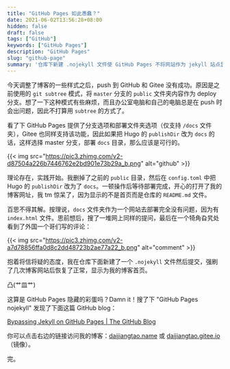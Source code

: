 ```yaml
---
title: "GitHub Pages 如此愚蠢？"
date: 2021-06-02T13:56:28+08:00
hidden: false
draft: false
tags: ["GitHub"]
keywords: ["GitHub Pages"]
description: "GitHub Pages"
slug: "github-page"
summary: '仓库下新建 .nojekyll 文件使 GitHub Pages 不将网站作为 jekyll 站点显示。'
---
```


今天调整了博客的一些样式之后，push 到 GitHub 和 Gitee 没有成功。原因是之前使用的 `git subtree` 模式，将 `master` 分支的 `public` 文件夹内容作为 deploy 分支。想了一下这种模式有些麻烦，而且办公室电脑和自己的电脑总是在 push 时会出问题，因此不打算用 `subtree` 的方式了。

看了下 GitHub Pages 提供了分支选项和部署文件夹选项（仅支持 `/docs` 文件夹），Gitee 也同样支持该功能，因此如果把 Hugo 的 `publishDir` 改为 `docs` 的话，这样选择 master 分支，部署 `docs` 目录，那么应该是可行的。

{{< img src="https://pic3.zhimg.com/v2-d87504a226b7446762e2bd901e73b29a_b.png" alt="github" >}}

理论存在，实践开始。我删掉了之前的 `public` 目录，然后在 `config.toml` 中把 Hugo 的 `publishDir` 改为了 `docs`。一顿操作后等待部署完成，开心的打开了我的博客网址，我 tm 惊呆了，因为显示的不是首页而是仓库的 `README.md` 文件。

百思不得其解。按理说，`docs` 文件夹作为一个网站去部署完全没有问题，因为有 `index.html` 文件。思前想后，搜了一堆网上同样的提问，最后在一个犄角旮旯处看到了外国一个哥们写的评论：

{{< img src="https://pic3.zhimg.com/v2-a7d78856ffa0d8c2dd48723b2ae77a22_b.png" alt="comment" >}}

抱着将信将疑的态度，我在仓库下面新建了一个 `.nojekyll` 文件然后提交，强刷了几次博客网站后恢复了正常，显示为我的博客首页。

凸(艹皿艹)

这算是 GitHub Pages 隐藏的彩蛋吗？Damn it！搜了下 "GitHub Pages nojekyll" 发现了下面这篇 GitHub blog：

[Bypassing Jekyll on GitHub Pages | The GitHub Blog][1]

你可以点击右边的链接访问我的博客：[daijiangtao.name][2] 或 [daijiangtao.gitee.io][3]（镜像）。

完。

[1]: https://github.blog/2009-12-29-bypassing-jekyll-on-github-pages
[2]: https://daijiangtao.name
[3]: https://daijiangtao.gitee.io
